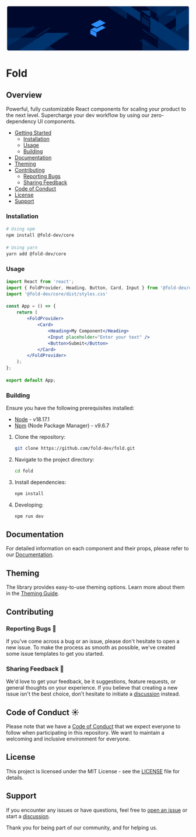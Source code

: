 ![Fold](./github.png)

# Fold

## Overview

Powerful, fully customizable React components for scaling your product to the next level. Supercharge your dev workflow by using our zero-dependency UI components.

- [Getting Started](#getting-started)
    - [Installation](#installation)
    - [Usage](#usage)
    - [Building](#building)
- [Documentation](#documentation)
- [Theming](#theming)
- [Contributing](#contributing)
    - [Reporting Bugs](#reporting-bugs-🐞)
    - [Sharing Feedback](#sharing-feedback-📢)
- [Code of Conduct](#code-of-conduct-☀️)
- [License](#license)
- [Support](#support)

### Installation

``` bash
# Using npm
npm install @fold-dev/core

# Using yarn
yarn add @fold-dev/core
```

### Usage

```jsx
import React from 'react';
import { FoldProvider, Heading, Button, Card, Input } from '@fold-dev/core';
import '@fold-dev/core/dist/styles.css'

const App = () => {
    return (
        <FoldProvider>
            <Card>
                <Heading>My Component</Heading>
                <Input placeholder="Enter your text" />
                <Button>Submit</Button>
            </Card>
        </FoldProvider>
    );
};

export default App;
```

### Building

Ensure you have the following prerequisites installed:

- [Node](https://nodejs.org/) - v18.17.1
- [Npm](https://www.npmjs.com/) (Node Package Manager) - v9.6.7

1. Clone the repository:

   ```bash
   git clone https://github.com/fold-dev/fold.git
   ```

2. Navigate to the project directory:

   ```bash
   cd fold
   ```

3. Install dependencies:

   ```bash
   npm install
   ```

4. Developing:

   ```bash
   npm run dev
   ```

## Documentation

For detailed information on each component and their props, please refer to our [Documentation](https://www.fold.dev/docs).

## Theming

The library provides easy-to-use theming options. Learn more about them in the [Theming Guide](https://www.fold.dev/docs/theming).

## Contributing

### Reporting Bugs 🐞
If you've come across a bug or an issue, please don't hesitate to open a new issue. To make the process as smooth as possible, we've created some issue templates to get you started.

### Sharing Feedback 📢
We'd love to get your feedback, be it suggestions, feature requests, or general thoughts on your experience. If you believe that creating a new issue isn't the best choice, don't hesitate to initiate a [discussion](https://github.com/fold-dev/fold/discussions) instead.

## Code of Conduct ☀️
Please note that we have a [Code of Conduct](CODE_OF_CONDUCT.md) that we expect everyone to follow when participating in this repository. We want to maintain a welcoming and inclusive environment for everyone.

## License

This project is licensed under the MIT License - see the [LICENSE](./LICENSE) file for details.

## Support

If you encounter any issues or have questions, feel free to [open an issue](https://github.com/fold-dev/fold/issues) or start a [discussion](https://github.com/fold-dev/fold/discussions).

Thank you for being part of our community, and for helping us.
